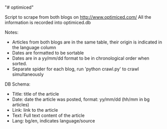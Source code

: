 "# optimiced" 

Script to scrape from both blogs on http://www.optimiced.com/
All the information is recorded into optimiced.db

Notes: 
- Articles from both blogs are in the same table, their origin is indicated in the language column
- Dates are formatted to be sortable
- Dates are in a yy/mm/dd format to be in chronological order when sorted.
- Separate spider for each blog, run 'python crawl.py' to crawl simultaneously

DB Schema:
- Title: title of the article
- Date: date the article was posted, format: yy/mm/dd (hh/mm in bg articles) 
- Link: link to the article
- Text: Full text content of the article
- Lang: bg/en, indicates language/source
